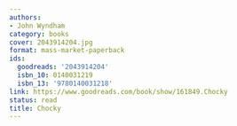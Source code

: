 ```yaml
---
authors:
- John Wyndham
category: books
cover: 2043914204.jpg
format: mass-market-paperback
ids:
  goodreads: '2043914204'
  isbn_10: 0140031219
  isbn_13: '9780140031218'
link: https://www.goodreads.com/book/show/161849.Chocky
status: read
title: Chocky
---
```

